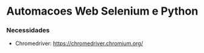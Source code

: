 # Automacoes Web Selenium e Python

### Necessidades
* Chromedriver: https://chromedriver.chromium.org/ 
